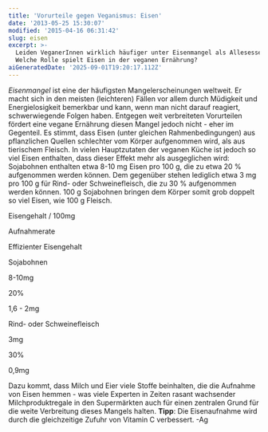 ```yaml
---
title: 'Vorurteile gegen Veganismus: Eisen'
date: '2013-05-25 15:30:07'
modified: '2015-04-16 06:31:42'
slug: eisen
excerpt: >-
  Leiden VeganerInnen wirklich häufiger unter Eisenmangel als AllesesserInnen?
  Welche Rolle spielt Eisen in der veganen Ernährung?
aiGeneratedDate: '2025-09-01T19:20:17.112Z'
---
```


_Eisenmangel_ ist eine der häufigsten Mangelerscheinungen weltweit. Er macht sich in den meisten (leichteren) Fällen vor allem durch Müdigkeit und Energielosigkeit bemerkbar und kann, wenn man nicht darauf reagiert, schwerwiegende Folgen haben. Entgegen weit verbreiteten Vorurteilen fördert eine vegane Ernährung diesen Mangel jedoch nicht - eher im Gegenteil. Es stimmt, dass Eisen (unter gleichen Rahmenbedingungen) aus pflanzlichen Quellen schlechter vom Körper aufgenommen wird, als aus tierischem Fleisch. In vielen Hauptzutaten der veganen Küche ist jedoch so viel Eisen enthalten, dass dieser Effekt mehr als ausgeglichen wird: Sojabohnen enthalten etwa 8-10 mg Eisen pro 100 g, die zu etwa 20 % aufgenommen werden können. Dem gegenüber stehen lediglich etwa 3 mg pro 100 g für Rind- oder Schweinefleisch, die zu 30 % aufgenommen werden können. 100 g Sojabohnen bringen dem Körper somit grob doppelt so viel Eisen, wie 100 g Fleisch.

Eisengehalt / 100mg

Aufnahmerate

Effizienter Eisengehalt

Sojabohnen

8-10mg

20%

1,6 - 2mg

Rind- oder Schweinefleisch

3mg

30%

0,9mg

Dazu kommt, dass Milch und Eier viele Stoffe beinhalten, die die Aufnahme von Eisen hemmen - was viele Experten in Zeiten rasant wachsender Milchproduktregale in den Supermärkten auch für einen zentralen Grund für die weite Verbreitung dieses Mangels halten. **Tipp**: Die Eisenaufnahme wird durch die gleichzeitige Zufuhr von Vitamin C verbessert. -Ag
